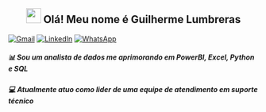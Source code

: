 <h2 align="center"><img src = "https://raw.githubusercontent.com/MartinHeinz/MartinHeinz/master/wave.gif" width = 30px> Olá! Meu nome é Guilherme Lumbreras</h2>

<a href="mailto:lumbrerasguilherme@gmail.co" align="center">![Gmail](https://img.shields.io/badge/Gmail-D14836?style=for-the-badge&logo=gmail&logoColor=white)</a>
<a href="https://linkedin.com/in/guilherme-lumbreras"  align="center">![LinkedIn](https://img.shields.io/badge/linkedin-%230077B5.svg?style=for-the-badge&logo=linkedin&logoColor=white)</a>
<a href="https://api.whatsapp.com/send?phone=5521984509969"  align="center">![WhatsApp](https://img.shields.io/badge/WhatsApp-25D366?style=for-the-badge&logo=whatsapp&logoColor=white)</a>


##### 📊 Sou um analista de dados me aprimorando em PowerBI, Excel, Python e SQL
##### 💻 Atualmente atuo como lider de uma equipe de atendimento em suporte técnico
